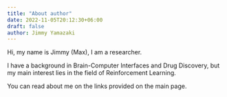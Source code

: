 ```yaml
---
title: "About author"
date: 2022-11-05T20:12:30+06:00
draft: false
author: Jimmy Yamazaki
---
```


Hi, my name is Jimmy (Max), I am a researcher.

I have a background in Brain-Computer Interfaces and Drug Discovery, but my main interest lies in
the field of Reinforcement Learning.

You can read about me on the links provided on the main page.
